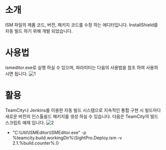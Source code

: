 # 소개
ISM 파일의 제품 코드, 버전, 패키지 코드를 수정 하는 에디터입니다.
InstallShield를 자동 빌드 하기 위해 개발 되었습니다.

# 사용법
ismeditor.exe로 실행 하실 수 있으며, 파라미터는 다음의 사용법을 참조 하여 사용하시면 됩니다.
![1](https://cloud.githubusercontent.com/assets/3689439/14973581/8d7661d2-1124-11e6-9c45-6b1fb0c73c43.png)

# 활용 
TeamCity나 Jenkins를 이용한 자동 빌드 시스템으로 지속적인 통합 구현 시 빌드마다 새로운 버전의 인스톨쉴드 패키지를 생성 하실 수 있습니다.
다음은 TeamCity의 빌드 스크립트 예제 입니다.
![2](https://cloud.githubusercontent.com/assets/3689439/14973601/c73cd3ec-1124-11e6-871b-ea678dedebca.png)

- "C:\Util\ISMEditor\ISMEditor.exe" -p %teamcity.build.workingDir%\SightPro.Deploy.ism -v 2.1.%build.counter%.0
